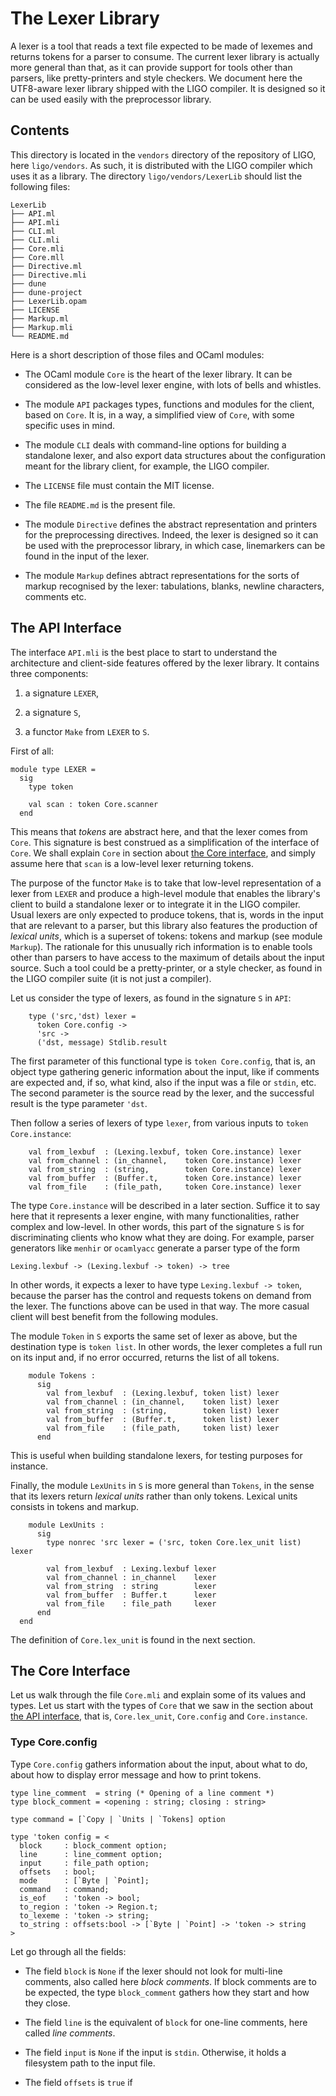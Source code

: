 # The Lexer Library

A lexer is a tool that reads a text file expected to be made of
lexemes and returns tokens for a parser to consume. The current lexer
library is actually more general than that, as it can provide support
for tools other than parsers, like pretty-printers and style
checkers. We document here the UTF8-aware lexer library shipped with
the LIGO compiler. It is designed so it can be used easily with the
preprocessor library.

## Contents

This directory is located in the `vendors` directory of the repository
of LIGO, here `ligo/vendors`. As such, it is distributed with the LIGO
compiler which uses it as a library. The directory
`ligo/vendors/LexerLib` should list the following files:

```
LexerLib
├── API.ml
├── API.mli
├── CLI.ml
├── CLI.mli
├── Core.mli
├── Core.mll
├── Directive.ml
├── Directive.mli
├── dune
├── dune-project
├── LexerLib.opam
├── LICENSE
├── Markup.ml
├── Markup.mli
└── README.md
```

Here is a short description of those files and OCaml modules:

  * The OCaml module `Core` is the heart of the lexer library. It can
    be considered as the low-level lexer engine, with lots of bells
    and whistles.

  * The module `API` packages types, functions and modules for the
    client, based on `Core`. It is, in a way, a simplified view of
    `Core`, with some specific uses in mind.

  * The module `CLI` deals with command-line options for building a
    standalone lexer, and also export data structures about the
    configuration meant for the library client, for example, the LIGO
    compiler.

  * The `LICENSE` file must contain the MIT license.

  * The file `README.md` is the present file.

  * The module `Directive` defines the abstract representation and
    printers for the preprocessing directives. Indeed, the lexer is
    designed so it can be used with the preprocessor library, in which
    case, linemarkers can be found in the input of the lexer.

  * The module `Markup` defines abtract representations for the sorts
    of markup recognised by the lexer: tabulations, blanks, newline
    characters, comments etc.

## The API Interface

The interface `API.mli` is the best place to start to understand the
architecture and client-side features offered by the lexer
library. It contains three components:

  1. a signature `LEXER`,

  2. a signature `S`,

  3. a functor `Make` from `LEXER` to `S`.

First of all:

```
module type LEXER =
  sig
    type token

    val scan : token Core.scanner
  end
```

This means that _tokens_ are abstract here, and that the lexer comes
from `Core`. This signature is best construed as a simplification of
the interface of `Core`. We shall explain `Core` in section about
[the Core interface](#the-core-interface), and simply assume here that
`scan` is a low-level lexer returning tokens.

The purpose of the functor `Make` is to take that low-level
representation of a lexer from `LEXER` and produce a high-level module
that enables the library's client to build a standalone lexer or to
integrate it in the LIGO compiler. Usual lexers are only expected to
produce tokens, that is, words in the input that are relevant to a
parser, but this library also features the production of _lexical
units_, which is a superset of tokens: tokens and markup (see module
`Markup`). The rationale for this unusually rich information is to
enable tools other than parsers to have access to the maximum of
details about the input source. Such a tool could be a pretty-printer,
or a style checker, as found in the LIGO compiler suite (it is not
just a compiler).

Let us consider the type of lexers, as found in the signature `S` in
`API`:

```
    type ('src,'dst) lexer =
      token Core.config ->
      'src ->
      ('dst, message) Stdlib.result
```

The first parameter of this functional type is `token Core.config`,
that is, an object type gathering generic information about the input,
like if comments are expected and, if so, what kind, also if the input
was a file or `stdin`, etc. The second parameter is the source read by
the lexer, and the successful result is the type parameter `'dst`.

Then follow a series of lexers of type `lexer`, from various inputs to
`token Core.instance`:

```
    val from_lexbuf  : (Lexing.lexbuf, token Core.instance) lexer
    val from_channel : (in_channel,    token Core.instance) lexer
    val from_string  : (string,        token Core.instance) lexer
    val from_buffer  : (Buffer.t,      token Core.instance) lexer
    val from_file    : (file_path,     token Core.instance) lexer
```

The type `Core.instance` will be described in a later section. Suffice
it to say here that it represents a lexer engine, with many
functionalities, rather complex and low-level. In other words, this
part of the signature `S` is for discriminating clients who know what
they are doing. For example, parser generators like `menhir` or
`ocamlyacc` generate a parser type of the form

```
Lexing.lexbuf -> (Lexing.lexbuf -> token) -> tree
```

In other words, it expects a lexer to have type `Lexing.lexbuf ->
token`, because the parser has the control and requests tokens on
demand from the lexer. The functions above can be used in that
way. The more casual client will best benefit from the following
modules.

The module `Token` in `S` exports the same set of lexer as above, but
the destination type is `token list`. In other words, the lexer
completes a full run on its input and, if no error occurred, returns
the list of all tokens.

```
    module Tokens :
      sig
        val from_lexbuf  : (Lexing.lexbuf, token list) lexer
        val from_channel : (in_channel,    token list) lexer
        val from_string  : (string,        token list) lexer
        val from_buffer  : (Buffer.t,      token list) lexer
        val from_file    : (file_path,     token list) lexer
      end
```

This is useful when building standalone lexers, for testing purposes
for instance.

Finally, the module `LexUnits` in `S` is more general than `Tokens`,
in the sense that its lexers return _lexical units_ rather than only
tokens. Lexical units consists in tokens and markup.

```
    module LexUnits :
      sig
        type nonrec 'src lexer = ('src, token Core.lex_unit list) lexer

        val from_lexbuf  : Lexing.lexbuf lexer
        val from_channel : in_channel    lexer
        val from_string  : string        lexer
        val from_buffer  : Buffer.t      lexer
        val from_file    : file_path     lexer
      end
  end
```

The definition of `Core.lex_unit` is found in the next section.

## The Core Interface

Let us walk through the file `Core.mli` and explain some of its values
and types. Let us start with the types of `Core` that we saw in the
section about [the API interface](#the-api-interface), that is,
`Core.lex_unit`, `Core.config` and `Core.instance`.

### Type Core.config

Type `Core.config` gathers information about the input, about what to
do, about how to display error message and how to print tokens.

```
type line_comment  = string (* Opening of a line comment *)
type block_comment = <opening : string; closing : string>

type command = [`Copy | `Units | `Tokens] option

type 'token config = <
  block     : block_comment option;
  line      : line_comment option;
  input     : file_path option;
  offsets   : bool;
  mode      : [`Byte | `Point];
  command   : command;
  is_eof    : 'token -> bool;
  to_region : 'token -> Region.t;
  to_lexeme : 'token -> string;
  to_string : offsets:bool -> [`Byte | `Point] -> 'token -> string
>
```

Let go through all the fields:

  * The field `block` is `None` if the lexer should not look for
    multi-line comments, also called here _block comments_. If block
    comments are to be expected, the type `block_comment` gathers how
    they start and how they close.

  * The field `line` is the equivalent of `block` for one-line
    comments, here called _line comments_.

  * The field `input` is `None` if the input is `stdin`. Otherwise, it
    holds a filesystem path to the input file.

  * The field `offsets` is `true` if
